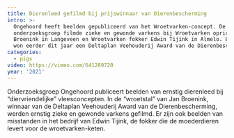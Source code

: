 ```yaml
---
title: Dierenleed gefilmd bij prijswinnaar van Dierenbescherming
intro: >-
  Ongehoord heeft beelden gepubliceerd van het Wroetvarken-concept. De
  onderzoeksgroep filmde zieke en gewonde varkens bij Wroetvarken oprichter Jan
  Broenink in Langeveen en Wroetvarken fokker Edwin Tijink in Almelo. Broenink
  won eerder dit jaar een Deltaplan Veehouderij Award van de Dierenbescherming.
categories:
  - pigs
video: https://vimeo.com/641289720
year: '2021'
---
```

Onderzoeksgroep Ongehoord publiceert beelden van ernstig dierenleed bij “diervriendelijke” vleesconcepten. In de “wroetstal” van Jan Broenink, winnaar van de Deltaplan Veehouderij Award van de Dierenbescherming, werden ernstig zieke en gewonde varkens gefilmd. Er zijn ook beelden van misstanden in het bedrijf van Edwin Tijink, de fokker die de moederdieren levert voor de wroetvarken-keten.
